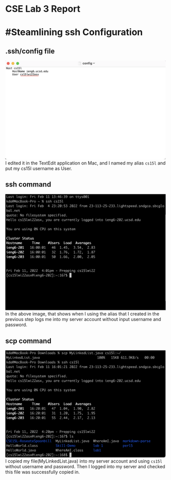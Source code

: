 # CSE Lab 3 Report  

# <strong>#Steamlining ssh Configuration</strong><br/> 

## .ssh/config file
![Image](images/lab-report3/config.png)  
I edited it in the TextEdit application on Mac, and I named my alias `cs15l` and put my cs15l username as User. 
<br />

## ssh command
![Image](images/lab-report3/command.png)  
In the above image, that shows when I using the alias that I created in the previous step logs me into my server account without input username and password.
<br />

## scp command
![Image](images/lab-report3/scp.png)  
I copied my file(MyLinkedList.java) into my server account and using `cs15l` without username and password. Then I logged into my server and checked this file was successfully copied in.
